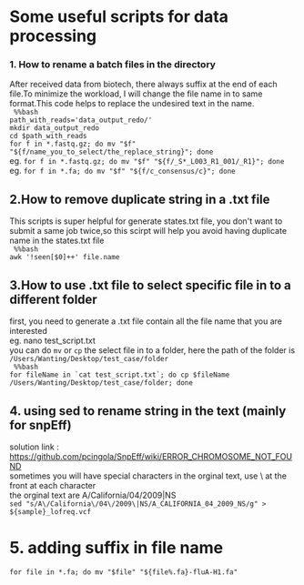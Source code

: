 # Some useful scripts for data processing

### 1. How to rename a batch files in the directory
After received data from biotech, there always suffix at the end of each file.To minimize the workload, I will change the file name in to same format.This code helps to replace the undesired text in the name.<br>
``` %%bash``` <br>
```path_with_reads='data_output_redo/'``` <br>
```mkdir data_output_redo``` <br>
```cd $path_with_reads``` <br>
```for f in *.fastq.gz; do mv "$f" "${f/name_you_to_select/the_replace_string}"; done ``` <br>
eg. ```for f in *.fastq.gz; do mv "$f" "${f/_S*_L003_R1_001/_R1}"; done ```
eg. ```for f in *.fa; do mv "$f" "${f/c_consensus/c}"; done ```

## 2.How to remove duplicate string in a .txt file
This scripts is super helpful for generate states.txt file, you don't want to submit a same job twice,so this scirpt will help you avoid having duplicate name in the states.txt file <br>
``` %%bash``` <br>
``` awk '!seen[$0]++' file.name ```

## 3.How to use .txt file to select specific file in to a different folder
first, you need to generate a .txt file contain all the file name that you are interested <br>
eg. nano test_script.txt  <br>
you can do ```mv``` or ```cp``` the select file in to a folder, here the path of the folder is ```/Users/Wanting/Desktop/test_case/folder```<br>
``` %%bash``` <br>
``` for fileName in `cat test_script.txt`; do cp $fileName /Users/Wanting/Desktop/test_case/folder; done ```

## 4. using sed to rename string in the text (mainly for snpEff)
solution link : https://github.com/pcingola/SnpEff/wiki/ERROR_CHROMOSOME_NOT_FOUND <br>
sometimes you will have special characters in the orginal text, use \ at the front at each character <br>
the orginal text are A/California/04/2009|NS <br>
``` sed "s/A\/California\/04\/2009\|NS/A_CALIFORNIA_04_2009_NS/g" > ${sample}_lofreq.vcf ```

# 5. adding suffix in file name 
``` for file in *.fa; do mv "$file" "${file%.fa}-fluA-H1.fa" ``` <br>

